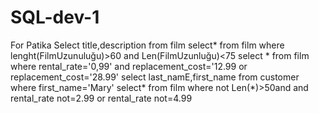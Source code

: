 # SQL-dev-1
For Patika
Select title,description from film
select* from film where lenght(FilmUzunuluğu)>60 and Len(FilmUzunluğu)<75 
select * from film where rental_rate='0,99' and replacement_cost='12.99 or replacement_cost='28.99' 
select last_namE,first_name from customer where first_name='Mary'
select* from film where not Len(*)>50and and rental_rate not=2.99 or rental_rate not=4.99

